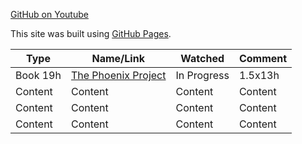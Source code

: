 [GitHub on Youtube](https://www.youtube.com/results?search_query=github+table)

This site was built using [GitHub Pages](https://pages.github.com/).


| Type  | Name/Link | Watched  | Comment |
| ------------- | ------------- | ------------- | ------------- |
| Book 19h | [The Phoenix Project](https://www.youtube.com/watch?v=1QHy8MmNOJ4&list=PLrwTkYyp1D4n-dkoG_F-iOKmbd4x8ppqr) | In Progress | 1.5x13h |
| Content | Content | Content | Content |
| Content | Content | Content | Content |
| Content | Content | Content | Content |
